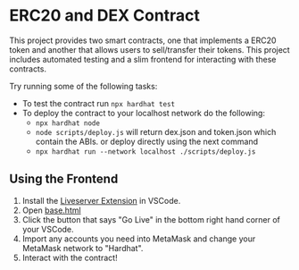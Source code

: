 # ERC20 and DEX Contract

This project provides two smart contracts, one that implements a ERC20 token and another that allows users to sell/transfer their tokens. This project includes automated testing and a slim frontend for interacting with these contracts.

Try running some of the following tasks:

* To test the contract run `npx hardhat test`
* To deploy the contract to your localhost network do the following:
    * `npx hardhat node`
    * `node scripts/deploy.js` will return dex.json and token.json which contain the ABIs. or deploy directly using the next command
    * `npx hardhat run --network localhost ./scripts/deploy.js`

## Using the Frontend

1. Install the [Liveserver Extension](https://marketplace.visualstudio.com/items?itemName=ritwickdey.LiveServer) in VSCode.
2. Open [base.html](frontend/base.html)
3. Click the button that says "Go Live" in the bottom right hand corner of your VSCode.
4. Import any accounts you need into MetaMask and change your MetaMask network to "Hardhat".
5. Interact with the contract!